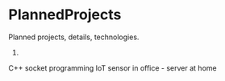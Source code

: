 # PlannedProjects
Planned projects, details, technologies.

1. 
C++ socket programming IoT sensor in office - server at home
